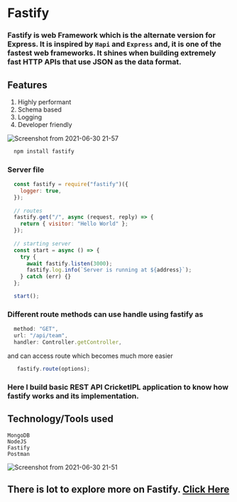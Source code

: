 # Fastify

### Fastify is web Framework which is the alternate version for Express. It is inspired by `Hapi` and `Express` and, it is one of the **fastest web frameworks**. It shines when building extremely fast HTTP APIs that use JSON as the data format.


## Features

  1. Highly performant
  2. Schema based
  3. Logging
  4. Developer friendly


![Screenshot from 2021-06-30 21-57](https://user-images.githubusercontent.com/56266493/124002183-0d65fc80-d9f3-11eb-95b1-fb3e6b18a0b2.png)


```javaScript
  npm install fastify
```

### Server file
```javaScript
  const fastify = require("fastify")({
    logger: true,
  });
  
  // routes
  fastify.get("/", async (request, reply) => {
    return { visitor: "Hello World" };
  });
  
  // starting server
  const start = async () => {
    try {
      await fastify.listen(3000);
      fastify.log.info(`Server is running at ${address}`);
    } catch (err) {}
  };

  start();
 ```
 
 ### Different route methods can use handle using fastify as
 ```javaScript
   method: "GET",
   url: "/api/team",
   handler: Controller.getController,
 ```
 
 and can access route which becomes much more easier
 ```javaScript
    fastify.route(options);
 ```
 
 ### Here I build basic REST API CricketIPL application to know how fastify works and its implementation. 
 
 ## Technology/Tools used
    MongoDB
    NodeJS
    Fastify
    Postman
    
    
  ![Screenshot from 2021-06-30 21-51](https://user-images.githubusercontent.com/56266493/124003729-e6a8c580-d9f4-11eb-88bd-8d416538d5e6.png)
  
  
  ## There is lot to explore more on Fastify. [Click Here](https://www.fastify.io/)
